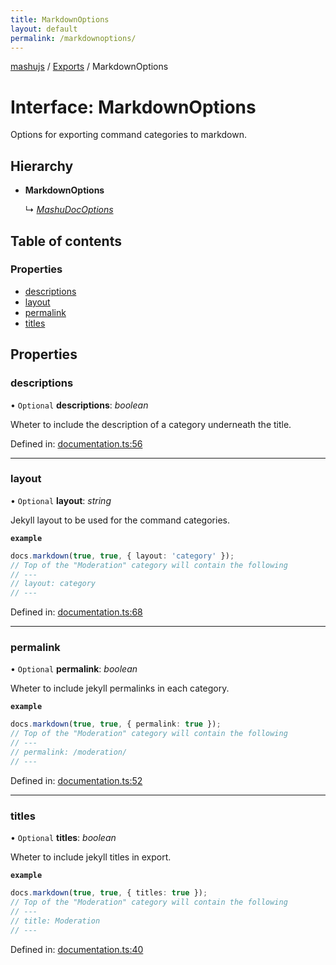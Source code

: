 ```yaml
---
title: MarkdownOptions
layout: default
permalink: /markdownoptions/
---
```

[mashujs](/) / [Exports](/modules/) / MarkdownOptions

# Interface: MarkdownOptions

Options for exporting command categories to markdown.

## Hierarchy

* **MarkdownOptions**

  ↳ [*MashuDocOptions*](/mashudocoptions/)

## Table of contents

### Properties

- [descriptions](/markdownoptions/#descriptions)
- [layout](/markdownoptions/#layout)
- [permalink](/markdownoptions/#permalink)
- [titles](/markdownoptions/#titles)

## Properties

### descriptions

• `Optional` **descriptions**: *boolean*

Wheter to include the description of a category underneath the title.

Defined in: [documentation.ts:56](https://github.com/EpokTarren/mashu/blob/a18c528/src/documentation.ts#L56)

___

### layout

• `Optional` **layout**: *string*

Jekyll layout to be used for the command categories.

**`example`** 
```ts
docs.markdown(true, true, { layout: 'category' });
// Top of the "Moderation" category will contain the following
// ---
// layout: category
// ---
```

Defined in: [documentation.ts:68](https://github.com/EpokTarren/mashu/blob/a18c528/src/documentation.ts#L68)

___

### permalink

• `Optional` **permalink**: *boolean*

Wheter to include jekyll permalinks in each category.

**`example`** 
```ts
docs.markdown(true, true, { permalink: true });
// Top of the "Moderation" category will contain the following
// ---
// permalink: /moderation/
// ---
```

Defined in: [documentation.ts:52](https://github.com/EpokTarren/mashu/blob/a18c528/src/documentation.ts#L52)

___

### titles

• `Optional` **titles**: *boolean*

Wheter to include jekyll titles in export.

**`example`** 
```ts
docs.markdown(true, true, { titles: true });
// Top of the "Moderation" category will contain the following
// ---
// title: Moderation
// ---
```

Defined in: [documentation.ts:40](https://github.com/EpokTarren/mashu/blob/a18c528/src/documentation.ts#L40)
